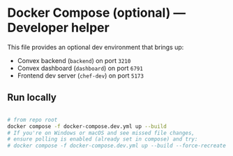 # Docker Compose (optional) — Developer helper

This file provides an optional dev environment that brings up:

- Convex backend (`backend`) on port `3210`
- Convex dashboard (`dashboard`) on port `6791`
- Frontend dev server (`chef-dev`) on port `5173`

## Run locally

```bash

# from repo root
docker compose -f docker-compose.dev.yml up --build
# If you're on Windows or macOS and see missed file changes,
# ensure polling is enabled (already set in compose) and try:
# docker compose -f docker-compose.dev.yml up --build --force-recreate
```